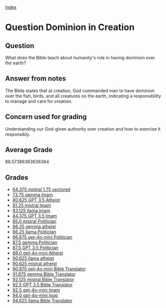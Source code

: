 
[Index](../../index.md)
# Question Dominion in Creation
## Question
What does the Bible teach about humanity's role in having dominion over the earth?

## Answer from notes
The Bible states that at creation, God commanded man to have dominion over the fish, birds, and all creatures on the earth, indicating a responsibility to manage and care for creation.

## Concern used for grading
Understanding our God-given authority over creation and how to exercise it responsibly.

## Average Grade
86.57386363636364

## Grades
 * [64.375 mistral 1.75 vectored](../answers/mistral_1.75_vectored/Dominion_in_Creation.md)
 * [73.75 gemma Imam](../answers/gemma_Imam/Dominion_in_Creation.md)
 * [80.625 GPT 3.5 Atheist](../answers/GPT_3.5_Atheist/Dominion_in_Creation.md)
 * [81.25 mistral Imam](../answers/mistral_Imam/Dominion_in_Creation.md)
 * [83.125 llama Imam](../answers/llama_Imam/Dominion_in_Creation.md)
 * [84.375 GPT 3.5 Imam](../answers/GPT_3.5_Imam/Dominion_in_Creation.md)
 * [85.0 mistral Politician](../answers/mistral_Politician/Dominion_in_Creation.md)
 * [86.25 gemma atheist](../answers/gemma_atheist/Dominion_in_Creation.md)
 * [86.25 llama Politician](../answers/llama_Politician/Dominion_in_Creation.md)
 * [86.875 gpt-4o-mini Politician](../answers/gpt-4o-mini_Politician/Dominion_in_Creation.md)
 * [87.5 gemma Politician](../answers/gemma_Politician/Dominion_in_Creation.md)
 * [87.5 GPT 3.5 Politician](../answers/GPT_3.5_Politician/Dominion_in_Creation.md)
 * [88.0 gpt-4o-mini Atheist](../answers/gpt-4o-mini_Atheist/Dominion_in_Creation.md)
 * [90.625 llama atheist](../answers/llama_atheist/Dominion_in_Creation.md)
 * [90.625 mistral atheist](../answers/mistral_atheist/Dominion_in_Creation.md)
 * [90.875 gpt-4o-mini Bible Translator](../answers/gpt-4o-mini_Bible_Translator/Dominion_in_Creation.md)
 * [91.875 gemma Bible Translator](../answers/gemma_Bible_Translator/Dominion_in_Creation.md)
 * [92.125 mistral Bible Translator](../answers/mistral_Bible_Translator/Dominion_in_Creation.md)
 * [92.5 GPT 3.5 Bible Translator](../answers/GPT_3.5_Bible_Translator/Dominion_in_Creation.md)
 * [92.5 gpt-4o-mini Imam](../answers/gpt-4o-mini_Imam/Dominion_in_Creation.md)
 * [94.0 gpt-4o-mini loop](../answers/gpt-4o-mini_loop/Dominion_in_Creation.md)
 * [94.625 llama Bible Translator](../answers/llama_Bible_Translator/Dominion_in_Creation.md)
